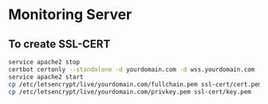 # Monitoring Server


## To create SSL-CERT

```sh
service apache2 stop
certbot certonly --standalone -d yourdomain.com -d wss.yourdomain.com
service apache2 start
cp /etc/letsencrypt/live/yourdomain.com/fullchain.pem ssl-cert/cert.pem
cp /etc/letsencrypt/live/yourdomain.com/privkey.pem ssl-cert/key.pem
```
